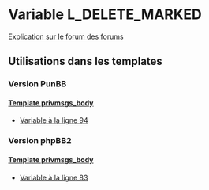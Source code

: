 # Variable L_DELETE_MARKED
[Explication sur le forum des forums](http://forum.forumactif.com/t294113-listing-des-variables#L_DELETE_MARKED)

## Utilisations dans les templates

### Version PunBB

#### [Template privmsgs_body](punbb/privmsgs_body.md)
* [Variable à la ligne 94](../punbb/privmsgs_body.tpl#L94)

### Version phpBB2

#### [Template privmsgs_body](subsilver/privmsgs_body.md)
* [Variable à la ligne 83](../subsilver/privmsgs_body.tpl#L83)